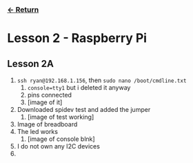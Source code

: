 ### [<- Return](../../)

# Lesson 2 - Raspberry Pi

## Lesson 2A

1. `ssh ryan@192.168.1.156`, then `sudo nano /boot/cmdline.txt`
   1. `console=tty1` but i deleted it anyway
   2. pins connected
   3. [image of it]
2. Downloaded spidev test and added the jumper
   1. [image of test working]
3. Image of breadboard
4. The led works
   1. [image of console blnk]
5. I do not own any I2C devices
6. 